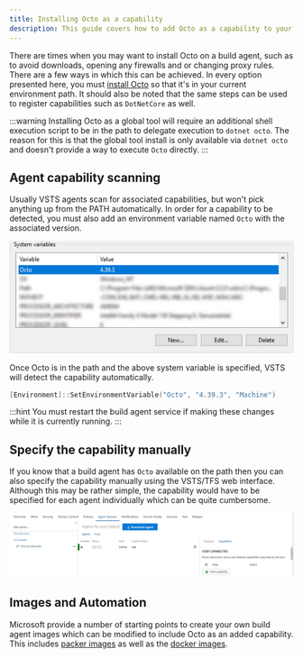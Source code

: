 ```yaml
---
title: Installing Octo as a capability
description: This guide covers how to add Octo as a capability to your TFS/VSTS custom build agents.
---
```


There are times when you may want to install Octo on a build agent, such as to avoid downloads, opening any firewalls and or changing proxy rules. There are a few ways in which this can be
achieved. In every option presented here, you must [install Octo](/docs/api-and-integration/octo.exe-command-line/index.md) so that it's in your current environment path. It should also be noted
that the same steps can be used to register capabilities such as `DotNetCore` as well.

:::warning
Installing Octo as a global tool will require an additional shell execution script to be in the path to delegate execution to `dotnet octo`. The reason for this is that the global tool install is only available via `dotnet octo` and doesn't
provide a way to execute `Octo` directly.
:::

## Agent capability scanning

Usually VSTS agents scan for associated capabilities, but won't pick anything up from the PATH automatically. In order for a capability to be detected, you must also add an environment variable named `Octo` with the associated
version.

![Octo System Variable](/docs/api-and-integration/tfs-vsts/using-octopus-extension/octo-system-variable.jpg)

Once Octo is in the path and the above system variable is specified, VSTS will detect the capability automatically.

```powershell
[Environment]::SetEnvironmentVariable("Octo", "4.39.3", "Machine")
```

:::hint
You must restart the build agent service if making these changes while it is currently running.
:::

## Specify the capability manually

If you know that a build agent has `Octo` available on the path then you can also specify the capability manually using the VSTS/TFS web interface. Although this may be rather simple, the capability would have to be specified for
each agent individually which can be quite cumbersome.

![Octo specify capability](/docs/api-and-integration/tfs-vsts/using-octopus-extension/octo-manual-capability.jpg)

## Images and Automation

Microsoft provide a number of starting points to create your own build agent images which can be modified to include Octo as an added capability. This includes [packer images](https://github.com/Microsoft/vsts-image-generation) as well as the [docker images](https://github.com/Microsoft/vsts-agent-docker).